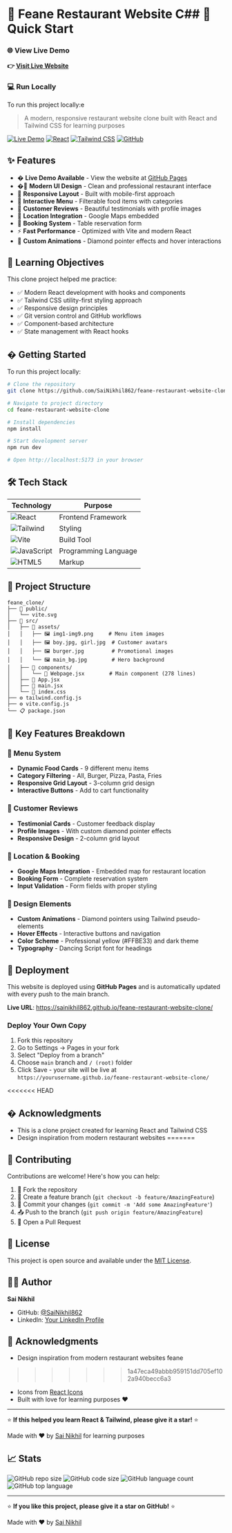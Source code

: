 # 🍕 Feane Restaurant Website C## 🚀 Quick Start

### 🌐 View Live Demo
**👉 [Visit Live Website](https://sainikhil862.github.io/feane-restaurant-website-clone/)**

### 💻 Run Locally

To run this project locally:e

> A modern, responsive restaurant website clone built with React and Tailwind CSS for learning purposes

[![Live Demo](https://img.shields.io/badge/🌐_Live_Demo-View_Website-FF6B6B?style=for-the-badge&logo=vercel)](https://sainikhil862.github.io/feane-restaurant-website-clone/)
[![React](https://img.shields.io/badge/React-18.0-blue?style=for-the-badge&logo=react)](https://reactjs.org/)
[![Tailwind CSS](https://img.shields.io/badge/Tailwind_CSS-3.0-38B2AC?style=for-the-badge&logo=tailwind-css)](https://tailwindcss.com/)
[![GitHub](https://img.shields.io/badge/GitHub-Repository-black?style=for-the-badge&logo=github)](https://github.com/SaiNikhil862/feane-restaurant-website-clone)

## ✨ Features

- � **Live Demo Available** - View the website at [GitHub Pages](https://sainikhil862.github.io/feane-restaurant-website-clone/)
- �🎨 **Modern UI Design** - Clean and professional restaurant interface
- 📱 **Responsive Layout** - Built with mobile-first approach
- 🍔 **Interactive Menu** - Filterable food items with categories
- 🌟 **Customer Reviews** - Beautiful testimonials with profile images
- 📍 **Location Integration** - Google Maps embedded
- 🎯 **Booking System** - Table reservation form
- ⚡ **Fast Performance** - Optimized with Vite and modern React
- 💎 **Custom Animations** - Diamond pointer effects and hover interactions

## 🎯 Learning Objectives

This clone project helped me practice:
- ✅ Modern React development with hooks and components
- ✅ Tailwind CSS utility-first styling approach
- ✅ Responsive design principles
- ✅ Git version control and GitHub workflows
- ✅ Component-based architecture
- ✅ State management with React hooks

## � Getting Started

To run this project locally:

```bash
# Clone the repository
git clone https://github.com/SaiNikhil862/feane-restaurant-website-clone.git

# Navigate to project directory
cd feane-restaurant-website-clone

# Install dependencies
npm install

# Start development server
npm run dev

# Open http://localhost:5173 in your browser
```

## 🛠️ Tech Stack

| Technology | Purpose |
|------------|---------|
| ![React](https://img.shields.io/badge/-React-61DAFB?logo=react&logoColor=black) | Frontend Framework |
| ![Tailwind](https://img.shields.io/badge/-Tailwind_CSS-38B2AC?logo=tailwind-css&logoColor=white) | Styling |
| ![Vite](https://img.shields.io/badge/-Vite-646CFF?logo=vite&logoColor=white) | Build Tool |
| ![JavaScript](https://img.shields.io/badge/-JavaScript-F7DF1E?logo=javascript&logoColor=black) | Programming Language |
| ![HTML5](https://img.shields.io/badge/-HTML5-E34F26?logo=html5&logoColor=white) | Markup |

## 🎯 Project Structure

```
feane_clone/
├── 📁 public/
│   └── vite.svg
├── 📁 src/
│   ├── 📁 assets/
│   │   ├── 🖼️ img1-img9.png     # Menu item images
│   │   ├── 🖼️ boy.jpg, girl.jpg  # Customer avatars
│   │   ├── 🖼️ burger.jpg         # Promotional images
│   │   └── 🖼️ main_bg.jpg        # Hero background
│   ├── 📁 components/
│   │   └── 📄 Webpage.jsx        # Main component (278 lines)
│   ├── 📄 App.jsx
│   ├── 📄 main.jsx
│   └── 🎨 index.css
├── ⚙️ tailwind.config.js
├── ⚙️ vite.config.js
└── 📋 package.json
```

## 🌟 Key Features Breakdown

### 🍔 Menu System
- **Dynamic Food Cards** - 9 different menu items
- **Category Filtering** - All, Burger, Pizza, Pasta, Fries
- **Responsive Grid Layout** - 3-column grid design
- **Interactive Buttons** - Add to cart functionality

### 👥 Customer Reviews
- **Testimonial Cards** - Customer feedback display
- **Profile Images** - With custom diamond pointer effects
- **Responsive Design** - 2-column grid layout

### 📍 Location & Booking
- **Google Maps Integration** - Embedded map for restaurant location
- **Booking Form** - Complete reservation system
- **Input Validation** - Form fields with proper styling

### 🎨 Design Elements
- **Custom Animations** - Diamond pointers using Tailwind pseudo-elements
- **Hover Effects** - Interactive buttons and navigation
- **Color Scheme** - Professional yellow (#FFBE33) and dark theme
- **Typography** - Dancing Script font for headings

## 🚀 Deployment

This website is deployed using **GitHub Pages** and is automatically updated with every push to the main branch.

**Live URL**: https://sainikhil862.github.io/feane-restaurant-website-clone/

### Deploy Your Own Copy
1. Fork this repository
2. Go to Settings → Pages in your fork
3. Select "Deploy from a branch" 
4. Choose `main` branch and `/ (root)` folder
5. Click Save - your site will be live at `https://yourusername.github.io/feane-restaurant-website-clone/`

<<<<<<< HEAD
## � Acknowledgments

- This is a clone project created for learning React and Tailwind CSS
- Design inspiration from modern restaurant websites
=======

## 🤝 Contributing

Contributions are welcome! Here's how you can help:

1. 🍴 Fork the repository
2. 🌿 Create a feature branch (`git checkout -b feature/AmazingFeature`)
3. 💾 Commit your changes (`git commit -m 'Add some AmazingFeature'`)
4. 📤 Push to the branch (`git push origin feature/AmazingFeature`)
5. 🔄 Open a Pull Request

## 📄 License

This project is open source and available under the [MIT License](LICENSE).

## 👨‍💻 Author

**Sai Nikhil**
- GitHub: [@SaiNikhil862](https://github.com/SaiNikhil862)
- LinkedIn: [Your LinkedIn Profile](https://linkedin.com/in/sai-nikhil-goud)

## 🙏 Acknowledgments

- Design inspiration from modern restaurant websites feane
>>>>>>> 1a47eca49abbb959151dd705ef102a940becc6a3
- Icons from [React Icons](https://react-icons.github.io/react-icons/)
- Built with love for learning purposes ❤️

---

⭐ **If this helped you learn React & Tailwind, please give it a star!** ⭐

Made with ❤️ by [Sai Nikhil](https://github.com/SaiNikhil862) for learning purposes

## 📈 Stats

![GitHub repo size](https://img.shields.io/github/repo-size/SaiNikhil862/feane-restaurant-website-clone)
![GitHub code size](https://img.shields.io/github/languages/code-size/SaiNikhil862/feane-restaurant-website-clone)
![GitHub language count](https://img.shields.io/github/languages/count/SaiNikhil862/feane-restaurant-website-clone)
![GitHub top language](https://img.shields.io/github/languages/top/SaiNikhil862/feane-restaurant-website-clone)

---

⭐ **If you like this project, please give it a star on GitHub!** ⭐

Made with ❤️ by [Sai Nikhil](https://github.com/SaiNikhil862)
